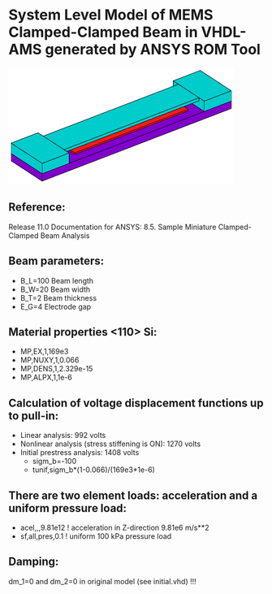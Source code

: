 System Level Model of MEMS Clamped-Clamped Beam in VHDL-AMS generated by ANSYS ROM Tool
=======================================================================================

![Clamped-Clamped Beam](https://github.com/Kolchuzhin/clamped-clamped_beam_in_VHDL-AMS/blob/master/ccbeam.png)

Reference:
----------
Release 11.0 Documentation for ANSYS: 8.5. Sample Miniature Clamped-Clamped Beam Analysis

Beam parameters:
----------------
 * B_L=100  Beam length
 * B_W=20   Beam width
 * B_T=2    Beam thickness
 * E_G=4    Electrode gap

Material properties <110> Si:
-----------------------------
 * MP,EX,1,169e3
 * MP,NUXY,1,0.066
 * MP,DENS,1,2.329e-15
 * MP,ALPX,1,1e-6

Calculation of voltage displacement functions up to pull-in:
------------------------------------------------------------
  * Linear analysis: 992 volts
  * Nonlinear analysis (stress stiffening is ON): 1270 volts
  * Initial prestress analysis: 1408 volts
    * sigm_b=-100
    * tunif,sigm_b*(1-0.066)/(169e3*1e-6)

There are two element loads: acceleration and a uniform pressure load:
----------------------------
* acel,,,9.81e12                ! acceleration in Z-direction 9.81e6 m/s**2
* sf,all,pres,0.1               ! uniform 100 kPa pressure load

Damping:
--------
dm_1=0 and dm_2=0 in original model (see initial.vhd) !!!
